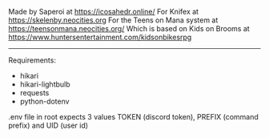 Made by Saperoi at https://icosahedr.online/
For Knifex at https://skelenby.neocities.org
For the Teens on Mana system at https://teensonmana.neocities.org/
Which is based on Kids on Brooms at https://www.huntersentertainment.com/kidsonbikesrpg

---

Requirements:
 - hikari
 - hikari-lightbulb
 - requests
 - python-dotenv

.env file in root expects 3 values
TOKEN (discord token), PREFIX (command prefix) and UID (user id)